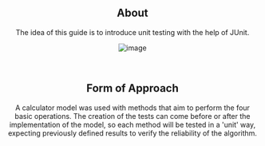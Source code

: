 <div align="center">
  <h2> About </h2>
  <p> The idea of this guide is to introduce unit testing with the help of JUnit.  </p>
  
  ![image](https://user-images.githubusercontent.com/83318673/235908874-0cff5bd3-afaa-4773-82c3-cd60b71c350d.png)

  <br>

  <h2>Form of Approach</h2>
  <p> A calculator model was used with methods that aim to perform the four basic operations. The creation of the tests can come before or after the implementation of the model, so each method will be tested in a 'unit' way, expecting previously defined results to verify the reliability of the algorithm. </p>
  <br>

</div>


